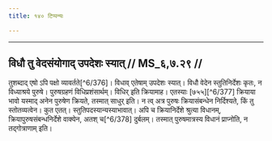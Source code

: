 ```yaml
---
title: १४० टिप्पन्यः

---
```


[^6/375]: E1,6,E2 (v.l.); E2: jāmadagnīnām

____________________________________________


## विधौ तु वेदसंयोगाद् उपदेशः स्यात् // MS_६,७.२९ //

तुशब्दाद् एषो ऽपि पक्षो व्यावर्तते[^6/376]। विधाव् एतेषाम् उपदेशः स्यात्। विधौ वेदेन स्तुतिनिर्देशः कृतः, न विध्याश्रये पुरुषे। पुरुषग्रहणं विधिप्रशंसार्थम्। विधिर् इति क्रियामाह। एतस्याः [७५५][^6/377] क्रियाया भावो यस्माद् अनेन पुरुषेण क्रियते, तस्मात् साधुर् इति। न त्व् अत्र पुरुषः क्रियासंबन्धेन निर्दिश्यते, किं तु स्तोतव्यत्वेन। कुत एतत्। स्तुतिपदस्यान्यस्याभावात्। अपि च क्रियानिर्देशे श्रुत्या विधानम्, क्रियापुरुषसंबन्धनिर्देशे वाक्येन, अतश् च[^6/378] दुर्बलम्। तस्मात् पुरुषमात्रस्य विधानं प्राप्नोति, न तद्गोत्राणाम् इति।
